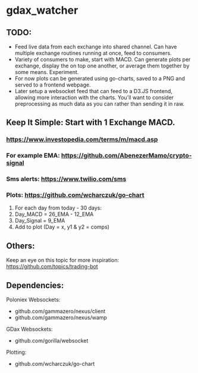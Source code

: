 # gdax_watcher

## TODO:
- Feed live data from each exchange into shared channel. Can have multiple exchange routines running at once, feed to consumers.
- Variety of consumers to make, start with MACD. Can generate plots per exchange, display the on top one another, or average them together by some means. Experiment.
- For now plots can be generated using go-charts, saved to a PNG and served to a frontend webpage. 
 - Later setup a websocket feed that can feed to a D3.JS frontend, allowing more interaction with the charts. You'll want to consider preprocessing as much data as you can rather than sending it in raw. 

## Keep It Simple: Start with 1 Exchange MACD.
### https://www.investopedia.com/terms/m/macd.asp
### For example EMA: https://github.com/AbenezerMamo/crypto-signal
### Sms alerts: https://www.twilio.com/sms
### Plots: https://github.com/wcharczuk/go-chart

1. For each day from today - 30 days:
2.  Day_MACD = 26_EMA - 12_EMA
3.  Day_Signal = 9_EMA
4.  Add to plot (Day = x, y1 & y2 = comps)

## Others: 
Keep an eye on this topic for more inspiration: https://github.com/topics/trading-bot

## Dependencies:
Poloniex Websockets:
- github.com/gammazero/nexus/client
- github.com/gammazero/nexus/wamp

GDax Websockets:
- github.com/gorilla/websocket

Plotting:
- github.com/wcharczuk/go-chart